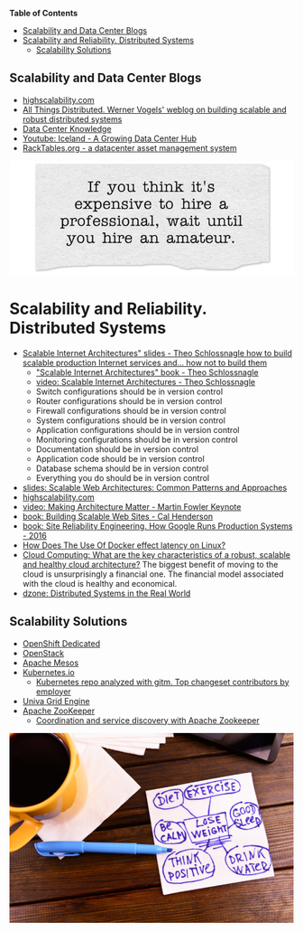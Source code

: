 **Table of Contents**
<!-- MarkdownTOC -->

- [Scalability and Data Center Blogs](#scalability-and-data-center-blogs)
- [Scalability and Reliability. Distributed Systems](#scalability-and-reliability-distributed-systems)
	- [Scalability Solutions](#scalability-solutions)

<!-- /MarkdownTOC -->

## Scalability and Data Center Blogs
- [highscalability.com](http://highscalability.com/)
- [All Things Distributed. Werner Vogels' weblog on building scalable and robust distributed systems](http://www.allthingsdistributed.com/)
- [Data Center Knowledge](http://www.datacenterknowledge.com/)
- [Youtube: Iceland - A Growing Data Center Hub](https://www.youtube.com/watch?v=LH5lj4sARI0)
- [RackTables.org - a datacenter asset management system](http://racktables.org/)

[![If you think it's expensive to hire a professional](images/If-you-think-its-expensive-to-hire-a-professional.jpg)](http://www.javiergarzas.com/2014/12/como-y-quien-recupero-healthcare-gov.html)

# Scalability and Reliability. Distributed Systems
- [Scalable Internet Architectures" slides - Theo Schlossnagle how to build scalable production Internet services and... how not to build them](http://lethargy.org/~jesus/misc/Scalable%20Ti.pdf)
	- ["Scalable Internet Architectures" book - Theo Schlossnagle](http://scalableinternetarchitectures.com/)
	- [video: Scalable Internet Architectures - Theo Schlossnagle](https://www.youtube.com/watch?v=2WuT2rdLK5A)
	- Switch configurations should be in version control
	- Router configurations should be in version control
	- Firewall configurations should be in version control
	- System configurations should be in version control
	- Application configurations should be in version control
	- Monitoring configurations should be in version control
	- Documentation should be in version control
	- Application code should be in version control
	- Database schema should be in version control
	- Everything you do should be in version control
- [slides: Scalable Web Architectures: Common Patterns and Approaches](http://es.slideshare.net/techdude/scalable-web-architectures-common-patterns-and-approaches)
- [highscalability.com](http://highscalability.com/)
- [video: Making Architecture Matter - Martin Fowler Keynote](https://www.youtube.com/watch?v=DngAZyWMGR0)
- [book: Building Scalable Web Sites - Cal Henderson](http://shop.oreilly.com/product/9780596102357.do)
- [book: Site Reliability Engineering. How Google Runs Production Systems - 2016](http://shop.oreilly.com/product/0636920041528.do)
- [How Does The Use Of Docker effect latency on Linux?](http://highscalability.com/blog/2015/12/16/how-does-the-use-of-docker-effect-latency.html)
- [Cloud Computing: What are the key characteristics of a robust, scalable and healthy cloud architecture?](https://www.quora.com/Cloud-Computing/What-are-the-key-characteristics-of-a-robust-scalable-and-healthy-cloud-architecture) The biggest benefit of moving to the cloud is unsurprisingly a financial one. The financial model associated with the cloud is healthy and economical.
- [dzone: Distributed Systems in the Real World](https://dzone.com/articles/reasoning-about-distributed-systems-in-the-real-wo)

## Scalability Solutions
- [OpenShift Dedicated](https://www.openshift.com/dedicated/)
- [OpenStack](http://www.openstack.org/)
- [Apache Mesos](http://mesos.apache.org/)
- [Kubernetes.io](http://kubernetes.io/)
	- [Kubernetes repo analyzed with gitm. Top changeset contributors by employer](https://github.com/karlkfi/kubernetes-gitdm/wiki#top-changeset-contributors-by-employer)
- [Univa Grid Engine](http://www.univa.com/)
- [Apache ZooKeeper](http://zookeeper.apache.org/)
	- [Coordination and service discovery with Apache Zookeeper](http://www.javacodegeeks.com/2013/11/coordination-and-service-discovery-with-apache-zookeeper.html)

[![get healthier](images/Get_Healthier.png)](https://www.quora.com/Cloud-Computing/What-are-the-key-characteristics-of-a-robust-scalable-and-healthy-cloud-architecture)
